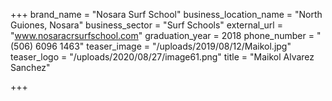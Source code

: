 +++
brand_name = "Nosara Surf School"
business_location_name = "North Guiones, Nosara"
business_sector = "Surf Schools"
external_url = "www.nosaracrsurfschool.com"
graduation_year = 2018
phone_number = "(506) 6096 1463"
teaser_image = "/uploads/2019/08/12/Maikol.jpg"
teaser_logo = "/uploads/2020/08/27/image61.png"
title = "Maikol Alvarez Sanchez"

+++

